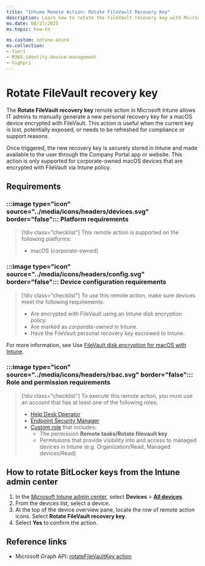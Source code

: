 ```yaml
---
title: "Intune Remote Action: Rotate FileVault Recovery Key"
description: Learn how to rotate the FileVault recovery key with Microsoft Intune.
ms.date: 08/27/2025
ms.topic: how-to

ms.custom: intune-azure
ms.collection:
- tier1
- M365-identity-device-management
- highpri
---
```


# Rotate FileVault recovery key

The **Rotate FileVault recovery key** remote action in Microsoft Intune allows IT admins to manually generate a new personal recovery key for a macOS device encrypted with FileVault. This action is useful when the current key is lost, potentially exposed, or needs to be refreshed for compliance or support reasons.

Once triggered, the new recovery key is securely stored in Intune and made available to the user through the Company Portal app or website. This action is only supported for corporate-owned macOS devices that are encrypted with FileVault via Intune policy.

## Requirements

### :::image type="icon" source="../media/icons/headers/devices.svg" border="false"::: Platform requirements

> [!div class="checklist"]
> This remote action is supported on the following platforms:
>
> - macOS (corporate-owned)

### :::image type="icon" source="../media/icons/headers/config.svg" border="false"::: Device configuration requirements

> [!div class="checklist"]
> To use this remote action, make sure devices meet the following requirements:
>
> - Are encrypted with FileVault using an Intune disk encryption policy.
> - Are marked as *corporate-owned* in Intune.
> - Have the FileVault personal recovery key escrowed to Intune.

For more information, see Use [FileVault disk encryption for macOS with Intune][LEARN-1].

### :::image type="icon" source="../media/icons/headers/rbac.svg" border="false"::: Role and permission requirements

> [!div class="checklist"]
> To execute this remote action, you must use an account that has at least one of the following roles:
>
> - [Help Desk Operator][INT-R1]
> - [Endpoint Security Manager][INT-R4]
> - [Custom role][INT-RC] that includes:
>   - The permission **Remote tasks/Rotate filevault key**
>   - Permissions that provide visibility into and access to managed devices in Intune (e.g. Organization/Read, Managed devices/Read)

## How to rotate BitLocker keys from the Intune admin center

1. In the [Microsoft Intune admin center][INT-AC], select **Devices** > [**All devices**][INT-ALLD].
1. From the devices list, select a device.
1. At the top of the device overview pane, locate the row of remote action icons. Select **Rotate FileVault recovery key**.
1. Select **Yes** to confirm the action.

## Reference links

- Microsoft Graph API: [rotateFileVaultKey action][GRAPH-1]

<!--links-->

<!-- admin center links -->

[INT-AC]: https://go.microsoft.com/fwlink/?linkid=2109431
[INT-ALLD]: https://go.microsoft.com/fwlink/?linkid=2333814

<!-- role links -->

[INT-R1]: /intune/intune-service/fundamentals/role-based-access-control-reference#help-desk-operator
[INT-R4]: /intune/intune-service/fundamentals/role-based-access-control-reference#endpoint-security-manager
[INT-RC]: /intune/intune-service/fundamentals/create-custom-role

<!-- API links -->

[GRAPH-1]: /graph/api/intune-devices-manageddevice-rotateFileVaultKey

[LEARN-1]: /intune/intune-service/protect/encrypt-devices-filevault
